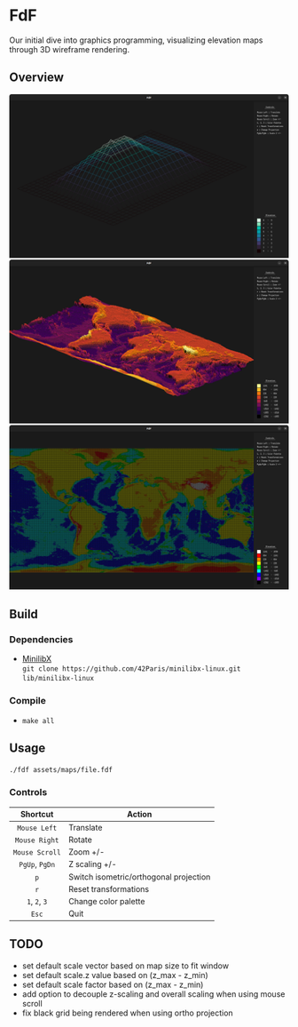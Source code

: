 # FdF

Our initial dive into graphics programming, visualizing elevation maps through 3D wireframe rendering.

## Overview
![preview-1](assets/fdf-preview-1.png)
![preview-2](assets/fdf-preview-2.png)
![preview-3](assets/fdf-preview-3.png)

## Build

### Dependencies

- [MinilibX](https://github.com/42Paris/minilibx-linux)  
`git clone https://github.com/42Paris/minilibx-linux.git lib/minilibx-linux`

### Compile

- `make all`

## Usage

`./fdf assets/maps/file.fdf`

### Controls

Shortcut | Action
:---: | ---
`Mouse Left` | Translate
`Mouse Right` | Rotate
`Mouse Scroll` | Zoom +/-
`PgUp`, `PgDn` | Z scaling +/-
`p` | Switch isometric/orthogonal projection
`r` | Reset transformations
`1`, `2`, `3` | Change color palette
`Esc` | Quit

## TODO

- set default scale vector based on map size to fit window
- set default scale.z value based on (z_max - z_min)
- set default scale factor based on (z_max - z_min)
- add option to decouple z-scaling and overall scaling when using mouse scroll
- fix black grid being rendered when using ortho projection